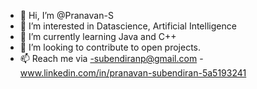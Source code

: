 - 👋 Hi, I’m @Pranavan-S
- 👀 I’m interested in Datascience, Artificial Intelligence
- 🌱 I’m currently learning Java and C++
- 💞️ I’m looking to contribute to open projects.
- 📫 Reach me via 
        -subendiranp@gmail.com
        -www.linkedin.com/in/pranavan-subendiran-5a5193241



<!---
Pranavan-S/Pranavan-S is a ✨ special ✨ repository because its `README.md` (this file) appears on your GitHub profile.
You can click the Preview link to take a look at your changes.
--->
